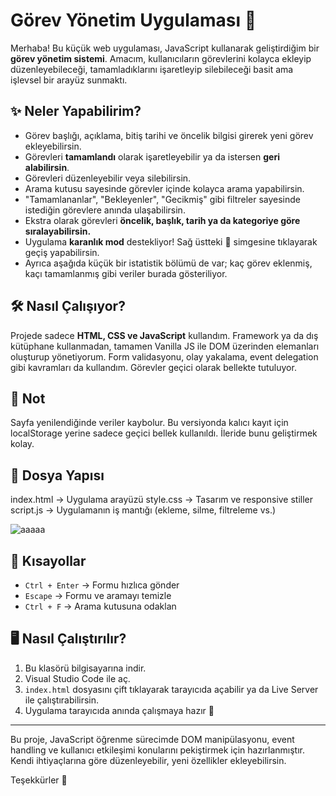 # Görev Yönetim Uygulaması 📝

Merhaba! Bu küçük web uygulaması, JavaScript kullanarak geliştirdiğim bir **görev yönetim sistemi**. Amacım, kullanıcıların görevlerini kolayca ekleyip düzenleyebileceği, tamamladıklarını işaretleyip silebileceği basit ama işlevsel bir arayüz sunmaktı.

## ✨ Neler Yapabilirim?

- Görev başlığı, açıklama, bitiş tarihi ve öncelik bilgisi girerek yeni görev ekleyebilirsin.
- Görevleri **tamamlandı** olarak işaretleyebilir ya da istersen **geri alabilirsin**.
- Görevleri düzenleyebilir veya silebilirsin.
- Arama kutusu sayesinde görevler içinde kolayca arama yapabilirsin.
- "Tamamlananlar", "Bekleyenler", "Gecikmiş" gibi filtreler sayesinde istediğin görevlere anında ulaşabilirsin.
- Ekstra olarak görevleri **öncelik, başlık, tarih ya da kategoriye göre sıralayabilirsin.**
- Uygulama **karanlık mod** destekliyor! Sağ üstteki 🌙 simgesine tıklayarak geçiş yapabilirsin.
- Ayrıca aşağıda küçük bir istatistik bölümü de var; kaç görev eklenmiş, kaçı tamamlanmış gibi veriler burada gösteriliyor.

## 🛠️ Nasıl Çalışıyor?

Projede sadece **HTML, CSS ve JavaScript** kullandım. Framework ya da dış kütüphane kullanmadan, tamamen Vanilla JS ile DOM üzerinden elemanları oluşturup yönetiyorum. Form validasyonu, olay yakalama, event delegation gibi kavramları da kullandım. Görevler geçici olarak bellekte tutuluyor.

## 💾 Not

Sayfa yenilendiğinde veriler kaybolur. Bu versiyonda kalıcı kayıt için localStorage yerine sadece geçici bellek kullanıldı. İleride bunu geliştirmek kolay.

## 📁 Dosya Yapısı

index.html → Uygulama arayüzü
style.css → Tasarım ve responsive stiller
script.js → Uygulamanın iş mantığı (ekleme, silme, filtreleme vs.)

![aaaaa](https://github.com/user-attachments/assets/df8af45f-fc25-4c63-be3c-1850e2482eaa)

## 📌 Kısayollar

- `Ctrl + Enter` → Formu hızlıca gönder  
- `Escape` → Formu ve aramayı temizle  
- `Ctrl + F` → Arama kutusuna odaklan  

## 🖥️ Nasıl Çalıştırılır?

1. Bu klasörü bilgisayarına indir.
2. Visual Studio Code ile aç.
3. `index.html` dosyasını çift tıklayarak tarayıcıda açabilir ya da Live Server ile çalıştırabilirsin.
4. Uygulama tarayıcıda anında çalışmaya hazır 🎉

---

Bu proje, JavaScript öğrenme sürecimde DOM manipülasyonu, event handling ve kullanıcı etkileşimi konularını pekiştirmek için hazırlanmıştır. Kendi ihtiyaçlarına göre düzenleyebilir, yeni özellikler ekleyebilirsin.

Teşekkürler 🙌
